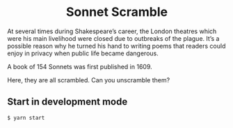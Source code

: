 <h1 align="center">
  Sonnet Scramble
</h1>

At several times during Shakespeare’s career, the London theatres which were his main livelihood were closed due to outbreaks of the plague. It’s a possible reason why he turned his hand to writing poems that readers could enjoy in privacy when public life became dangerous.

A book of 154 Sonnets was first published in 1609.

Here, they are all scrambled. Can you unscramble them?

## Start in development mode

```shell
$ yarn start
```
